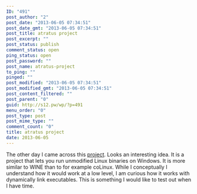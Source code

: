 ```yaml
---
ID: "491"
post_author: "2"
post_date: "2013-06-05 07:34:51"
post_date_gmt: "2013-06-05 07:34:51"
post_title: atratus project
post_excerpt: ""
post_status: publish
comment_status: open
ping_status: open
post_password: ""
post_name: atratus-project
to_ping: ""
pinged: ""
post_modified: "2013-06-05 07:34:51"
post_modified_gmt: "2013-06-05 07:34:51"
post_content_filtered: ""
post_parent: "0"
guid: http://s12.pw/wp/?p=491
menu_order: "0"
post_type: post
post_mime_type: ""
comment_count: "0"
title: atratus project
date: 2013-06-05
---
```



The other day I came across this [project](http://atratus.org/ "Atratus project"). Looks an interesting idea. It is a project that lets you run unmodified Linux binaries on Windows. It is more similar to WINE than to for example coLinux. While I conceptually I understand how it would work at a low level, I am curious how it works with dynamically link executables. This is something I would like to test out when I have time.
